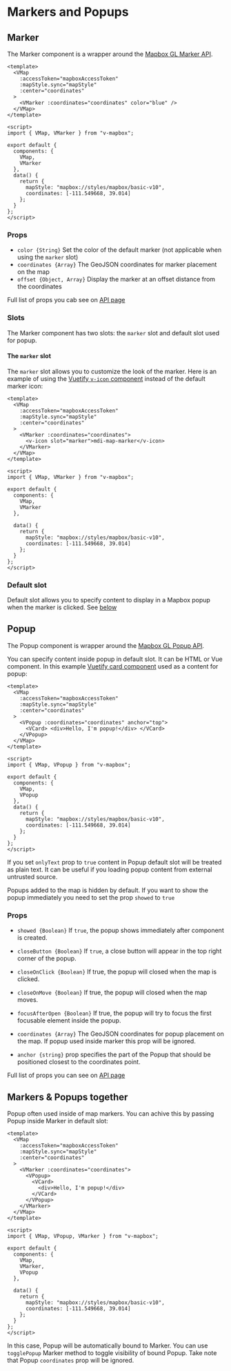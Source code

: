 # Markers and Popups

## Marker

The Marker component is a wrapper around the [Mapbox GL Marker API](https://docs.mapbox.com/mapbox-gl-js/api/#marker).

```vue
<template>
  <VMap
    :accessToken="mapboxAccessToken"
    :mapStyle.sync="mapStyle"
    :center="coordinates"
  >
    <VMarker :coordinates="coordinates" color="blue" />
  </VMap>
</template>

<script>
import { VMap, VMarker } from "v-mapbox";

export default {
  components: {
    VMap,
    VMarker
  },
  data() {
    return {
      mapStyle: "mapbox://styles/mapbox/basic-v10",
      coordinates: [-111.549668, 39.014]
    };
  }
};
</script>
```

### Props

- `color {String}` Set the color of the default marker (not applicable when using the `marker` slot)
- `coordinates {Array}` The GeoJSON coordinates for marker placement on the map
- `offset {Object, Array}` Display the marker at an offset distance from the coordinates

Full list of props you cab see on [API page](/api/marker.md#props)

### Slots

The Marker component has two slots: the `marker` slot and default slot used for popup.

#### The `marker` slot

The `marker` slot allows you to customize the look of the marker. Here is an example of using the [Vuetify `v-icon` component](https://vuetifyjs.com/en/components/icons) instead of the default marker icon:

```vue
<template>
  <VMap
    :accessToken="mapboxAccessToken"
    :mapStyle.sync="mapStyle"
    :center="coordinates"
  >
    <VMarker :coordinates="coordinates">
      <v-icon slot="marker">mdi-map-marker</v-icon>
    </VMarker>
  </VMap>
</template>

<script>
import { VMap, VMarker } from "v-mapbox";

export default {
  components: {
    VMap,
    VMarker
  },

  data() {
    return {
      mapStyle: "mapbox://styles/mapbox/basic-v10",
      coordinates: [-111.549668, 39.014]
    };
  }
};
</script>
```

### Default slot

Default slot allows you to specify content to display in a Mapbox popup when the marker is clicked. See [below](#markers-popups-together)

## Popup

The Popup component is wrapper around the [Mapbox GL Popup API](https://docs.mapbox.com/mapbox-gl-js/api/#popup).

You can specify content inside popup in default slot. It can be HTML or Vue component.
In this example [Vuetify card component](https://vuetifyjs.com/en/components/cards) used as a content for popup:

```vue
<template>
  <VMap
    :accessToken="mapboxAccessToken"
    :mapStyle.sync="mapStyle"
    :center="coordinates"
  >
    <VPopup :coordinates="coordinates" anchor="top">
      <VCard> <div>Hello, I'm popup!</div> </VCard>
    </VPopup>
  </VMap>
</template>

<script>
import { VMap, VPopup } from "v-mapbox";

export default {
  components: {
    VMap,
    VPopup
  },
  data() {
    return {
      mapStyle: "mapbox://styles/mapbox/basic-v10",
      coordinates: [-111.549668, 39.014]
    };
  }
};
</script>
```

If you set `onlyText` prop to `true` content in Popup default slot will be treated as plain text. It can be useful if you loading popup content from external untrusted source.

Popups added to the map is hidden by default. If you want to show the popup immediately you need to set the prop `showed` to `true`

### Props

- `showed {Boolean}` If `true`, the popup shows immediately after component is created.

- `closeButton {Boolean}` If `true`, a close button will appear in the top right corner of the popup.

- `closeOnClick {Boolean}` If true, the popup will closed when the map is clicked.

- `closeOnMove {Boolean}` If true, the popup will closed when the map moves.

- `focusAfterOpen {Boolean}` If true, the popup will try to focus the first focusable element inside the popup.

- `coordinates {Array}` The GeoJSON coordinates for popup placement on the map. If popup used inside marker this prop will be ignored.

- `anchor {string}` prop specifies the part of the Popup that should be positioned closest to the coordinates point.

Full list of props you can see on [API page](/api/popup.md#props)

## Markers & Popups together

Popup often used inside of map markers. You can achive this by passing Popup inside Marker in default slot:

```vue
<template>
  <VMap
    :accessToken="mapboxAccessToken"
    :mapStyle.sync="mapStyle"
    :center="coordinates"
  >
    <VMarker :coordinates="coordinates">
      <VPopup>
        <VCard>
          <div>Hello, I'm popup!</div>
        </VCard>
      </VPopup>
    </VMarker>
  </VMap>
</template>

<script>
import { VMap, VPopup, VMarker } from "v-mapbox";

export default {
  components: {
    VMap,
    VMarker,
    VPopup
  },

  data() {
    return {
      mapStyle: "mapbox://styles/mapbox/basic-v10",
      coordinates: [-111.549668, 39.014]
    };
  }
};
</script>
```

In this case, Popup will be automatically bound to Marker. You can use `togglePopup` Marker method to toggle visibility of bound Popup.
Take note that Popup `coordinates` prop will be ignored.
